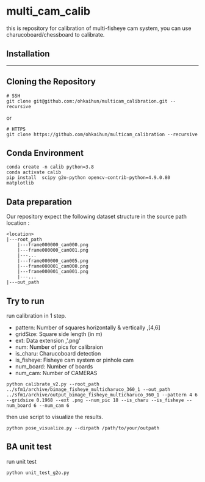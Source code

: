 # multi_cam_calib
this is repository for calibration of multi-fisheye cam system, you can use charucoboard/chessboard to calibrate.
## Installation
---
## Cloning the Repository
```shell
# SSH
git clone git@github.com:/ohkaihun/multicam_calibration.git --recursive
```
or
```shell
# HTTPS
git clone https://github.com/ohkaihun/multicam_calibration --recursive
```
## Conda Environment
```
conda create -n calib python=3.8
conda activate calib
pip install  scipy g2o-python opencv-contrib-python=4.9.0.80 matplotlib 
```
## Data preparation 
Our repository expect the following dataset structure in the source path location :
```
<location>
|---root_path
    |---frame000000_cam000.png
    |---frame000000_cam001.png
    |---...
    |---frame000000_cam005.png
    |---frame000001_cam000.png
    |---frame000001_cam001.png
    |---...
|---out_path
```
## Try to run 
run calibration in 1 step. 
- pattern: Number of squares horizontally & vertically ,[4,6]
- gridSize: Square side length (in m)
- ext: Data extension ,'.png'
- num: Number of pics for calibraion
- is_charu: Charucoboard detection
- is_fisheye: Fisheye cam system or pinhole cam
- num_board: Number of boards
- num_cam: Number of CAMERAS
```shell
python calibrate_v2.py --root_path ../sfm1/archive/bimage_fisheye_multicharuco_360_1 --out_path ../sfm1/archive/output_bimage_fisheye_multicharuco_360_1 --pattern 4 6 --gridsize 0.1968 --ext .png --num_pic 18 --is_charu --is_fisheye --num_board 6 --num_cam 6
```
then use script to visualize the results.
```shell
python pose_visualize.py --dirpath /path/to/your/outpath
```
## BA unit test 
run unit test 
```shell
python unit_test_g2o.py 
```
